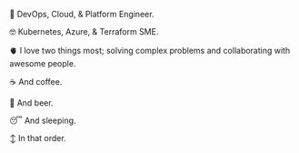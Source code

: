 💼 DevOps, Cloud, & Platform Engineer.

🤓 Kubernetes, Azure, & Terraform SME.

🫀  I love two things most; solving complex problems and collaborating with awesome people.

☕ And coffee.

🍺 And beer.

😴 And sleeping.

↕️ In that order.
